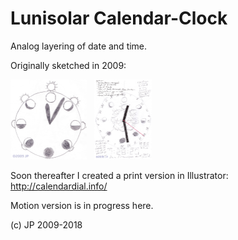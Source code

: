 # Lunisolar Calendar-Clock

Analog layering of date and time.

Originally sketched in 2009:

<img src="images/sketches/calendar-clock-sketch-1.jpg" width="122px" height="128px" title="click to view larger" alt="thumbnail"> &#xa0; <img src="images/sketches/calendar-clock-sketch-2.jpg" width="92px" height="128px" title="click to view larger" alt="thumbnail">

Soon thereafter I created a print version in Illustrator: http://calendardial.info/

Motion version is in progress here.

(c) JP 2009-2018
